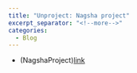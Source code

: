 ```yaml
---
title: "Unproject: Nagsha project"
excerpt_separator: "<!--more-->"
categories:
  - Blog
---
```




- (NagshaProject)[link](https://docs.google.com/presentation/d1NbFiWrfi-hlgUVSuaUBH96e1gzIWsk__ZKU9ZXdptTc/edit?usp=sharing)

